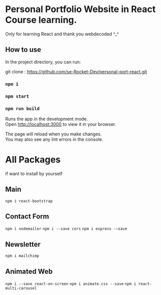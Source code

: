 # Personal Portfolio Website in React Course learning.
Only for learning React and thank you webdecoded ^_^
## How to use

In the project directory, you can run:

git clone : https://github.com/se-Rocket-Dev/personal-port-react.git
### `npm i`
### `npm start`

### `npm run build`
Runs the app in the development mode.\
Open [http://localhost:3000](http://localhost:3000) to view it in your browser.

The page will reload when you make changes.\
You may also see any lint errors in the console.

# All Packages 
if want to install by yourself
## Main
`npm i react-bootstrap`
## Contact Form
`npm i nodemailer`
`npm i --save cors`
`npm i express -–save`
## Newsletter
`npm i mailchimp`

## Animated Web
`npm i --save react-on-screen`
`npm i animate.css --save`
`npm i react-multi-carousel`


